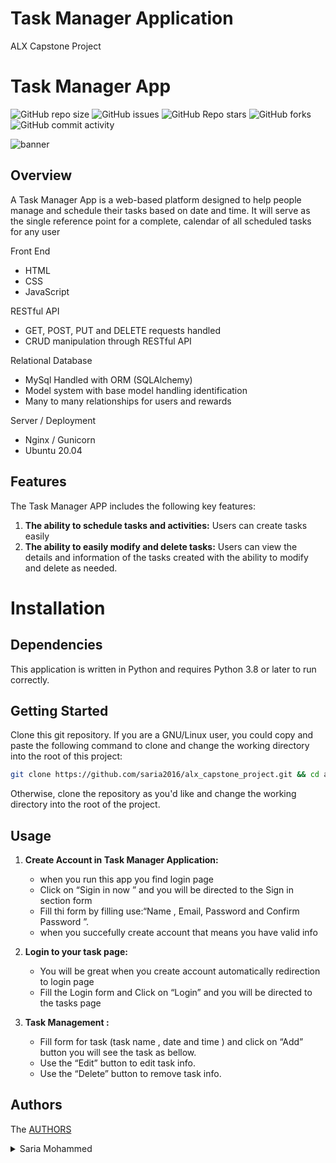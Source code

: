 # Task Manager Application
ALX Capstone Project
# Task Manager App
![GitHub repo size](https://github.com/saria2016/alx_capstone_project)
![GitHub issues](https://img.shields.io/github/issues/saria2016/alx_capstone_project)
![GitHub Repo stars](https://img.shields.io/github/stars/saria2016/alx_capstone_project?logo=github&style=flat)
![GitHub forks](https://img.shields.io/github/forks/saria2016/alx_capstone_project?logo=github&style=falt)
![GitHub commit activity](https://img.shields.io/github/commit-activity/m/saria2016/alx_capstone_project?logo=github)

![banner](../static/css/img/task.png)

## Overview

A Task Manager App is a web-based platform designed to help people manage and schedule their tasks based on date and time. It will serve as the single reference point for a complete, calendar of all scheduled tasks for any user


Front End
* HTML
* CSS
* JavaScript

RESTful API
* GET, POST, PUT and DELETE requests handled
* CRUD manipulation through RESTful API

Relational Database
* MySql Handled with ORM (SQLAlchemy)
* Model system with base model handling identification
* Many to many relationships for users and rewards

Server / Deployment
* Nginx / Gunicorn
* Ubuntu 20.04

## Features

The Task Manager APP includes the following key features:

1. **The ability to schedule tasks and activities:** Users can create tasks easily
2. **The ability to easily modify and delete tasks:** Users can view the details and information of the tasks created with the ability to modify and delete as needed.

# Installation
## Dependencies
This application is written in Python and requires Python 3.8 or later to run correctly.

## Getting Started

Clone this git repository. If you are a GNU/Linux user, you could copy and paste the
following command to clone and change the working directory into the root of this project:

```sh
git clone https://github.com/saria2016/alx_capstone_project.git && cd alx_capstone_project
```

Otherwise, clone the repository as you'd like and change the working directory into
the root of the project.


## Usage

1. **Create Account in Task Manager Application:**
   - when you run this app you find login page  
   - Click on “Sigin in now ” and you will be directed to the Sign in section form 
   - Fill thi form by filling use:“Name , Email, Password and Confirm Password ”.
   - when you succefully create account that means you have valid info 

2. **Login to your task page:**
   - You will be great when you create account automatically redirection to login page
   - Fill the Login form and Click on “Login” and you will be directed to the tasks page 
  
3. **Task Management :**
     - Fill form for task (task name , date and time ) and click on “Add” button you will see the task as bellow.
     - Use the “Edit” button to edit task info.
     - Use the “Delete” button to remove task info.

## Authors

The [AUTHORS](https://github.com/saria2016/alx_capstone_project/blob/main/AUTHORS)

<details>
    <summary>Saria Mohammed</summary>
    <ul>
    <li><a href="https://www.github.com/saria2016">GitHub</a></li>
    <li><a href="https://www.linkedin.com/in/saria-mohi-aldein-mohammed-b17630137/">Linkedin</a></li>
    <li><a href="mailto:saria1904@gmail.com">Gmail</a></li>
    </ul>
</details>
